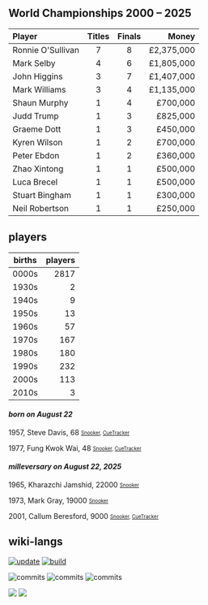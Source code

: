 ## World Championships 2000 – 2025
|Player|Titles|Finals|Money|
|:-|:-:|:-:|-:|
|Ronnie O'Sullivan|7|8|£2,375,000|
|Mark Selby|4|6|£1,805,000|
|John Higgins|3|7|£1,407,000|
|Mark Williams|3|4|£1,135,000|
|Shaun Murphy|1|4|£700,000|
|Judd Trump|1|3|£825,000|
|Graeme Dott|1|3|£450,000|
|Kyren Wilson|1|2|£700,000|
|Peter Ebdon|1|2|£360,000|
|Zhao Xintong|1|1|£500,000|
|Luca Brecel|1|1|£500,000|
|Stuart Bingham|1|1|£300,000|
|Neil Robertson|1|1|£250,000|

## players
| births | players |
| :----: | ------: |
| 0000s | 2817 |
| 1930s | 2 |
| 1940s | 9 |
| 1950s | 13 |
| 1960s | 57 |
| 1970s | 167 |
| 1980s | 180 |
| 1990s | 232 |
| 2000s | 113 |
| 2010s | 3 |

#### ***born on August 22***
1957, Steve Davis, 68 <sub><sup>[Snooker](http://www.snooker.org/res/index.asp?player=212), [CueTracker](http://cuetracker.net/Players/steve-davis/)</sup></sub>

1977, Fung Kwok Wai, 48 <sub><sup>[Snooker](http://www.snooker.org/res/index.asp?player=581), [CueTracker](http://cuetracker.net/Players/fung-kwok-wai/)</sup></sub>


#### ***milleversary on August 22, 2025***
1965, Kharazchi Jamshid, 22000 <sub><sup>[Snooker](http://www.snooker.org/res/index.asp?player=2658)</sup></sub>

1973, Mark Gray, 19000 <sub><sup>[Snooker](http://www.snooker.org/res/index.asp?player=3226)</sup></sub>

2001, Callum Beresford, 9000 <sub><sup>[Snooker](http://www.snooker.org/res/index.asp?player=2392), [CueTracker](http://cuetracker.net/Players/callum-beresford/)</sup></sub>



## wiki-langs
[![update](https://github.com/dreamerminsk/wiki-langs/actions/workflows/update-tables.yml/badge.svg)](https://github.com/dreamerminsk/wiki-langs/actions/workflows/update-tables.yml)
[![build](https://github.com/dreamerminsk/wiki-langs/actions/workflows/build.yml/badge.svg)](https://github.com/dreamerminsk/wiki-langs/actions/workflows/build.yml)

![commits](https://img.shields.io/github/commit-activity/y/dreamerminsk/wiki-langs)
![commits](https://img.shields.io/github/commit-activity/m/dreamerminsk/wiki-langs)
![commits](https://img.shields.io/github/commit-activity/w/dreamerminsk/wiki-langs)

![](https://img.shields.io/github/languages/code-size/dreamerminsk/wiki-langs)
![](https://img.shields.io/github/repo-size/dreamerminsk/wiki-langs)

